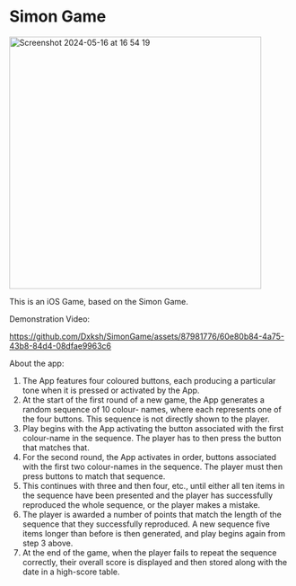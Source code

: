 # Simon Game

<img width="449" alt="Screenshot 2024-05-16 at 16 54 19" src="https://github.com/Dxksh/SimonGame/assets/87981776/e227cb09-d5d5-4575-bf5e-20245c97aaaf">

This is an iOS Game, based on the Simon Game.

Demonstration Video:



https://github.com/Dxksh/SimonGame/assets/87981776/60e80b84-4a75-43b8-84d4-08dfae9963c6




About the app:
1. The App features four coloured buttons, each producing a particular tone when it is pressed or activated by the App.
2. At the start of the first round of a new game, the App generates a random sequence of 10 colour- names, where each represents one of the four buttons. This sequence is not directly shown to the player.
3. Play begins with the App activating the button associated with the first colour-name in the sequence. The player has to then press the button that matches that.
4. For the second round, the App activates in order, buttons associated with the first two colour-names in the sequence. The player must then press buttons to match that sequence.
5. This continues with three and then four, etc., until either all ten items in the sequence have been presented and the player has successfully reproduced the whole sequence, or the player makes a mistake.
6. The player is awarded a number of points that match the length of the sequence that they successfully reproduced. A new sequence five items longer than before is then generated, and play begins again from step 3 above.
7. At the end of the game, when the player fails to repeat the sequence correctly, their overall score is displayed and then stored along with the date in a high-score table.

